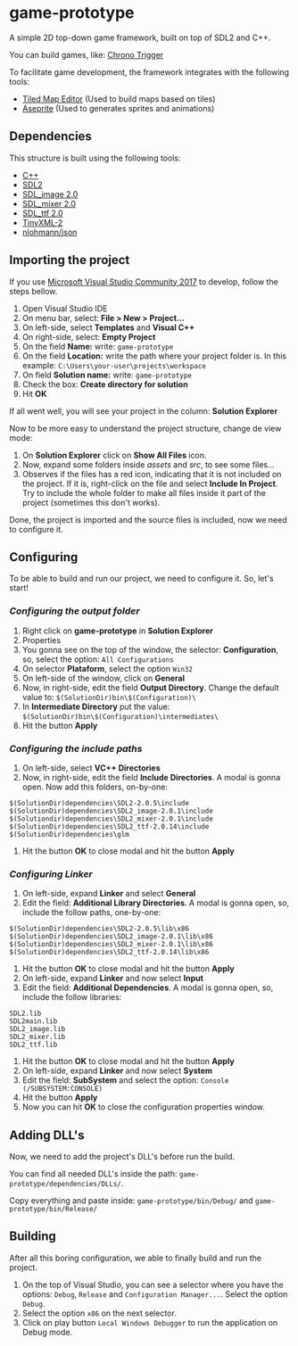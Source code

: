 # game-prototype
A simple 2D top-down game framework, built on top of SDL2 and C++.

You can build games, like: [Chrono Trigger](https://pt.wikipedia.org/wiki/Chrono_Trigger)

To facilitate game development, the framework integrates with the following tools:
* [Tiled Map Editor](http://www.mapeditor.org/) (Used to build maps based on tiles)
* [Aseprite](https://www.aseprite.org/) (Used to generates sprites and animations)

## Dependencies
This structure is built using the following tools:

* [C++](http://www.cplusplus.com/)
* [SDL2](https://www.libsdl.org/)
* [SDL_image 2.0](https://www.libsdl.org/projects/SDL_image/)
* [SDL_mixer 2.0](https://www.libsdl.org/projects/SDL_mixer/)
* [SDL_ttf 2.0](https://www.libsdl.org/projects/SDL_ttf/)
* [TinyXML-2](https://github.com/leethomason/tinyxml2)
* [nlohmann/json](https://github.com/nlohmann/json)

## Importing the project
If you use [Microsoft Visual Studio Community 2017](https://www.visualstudio.com) to develop, follow the steps bellow.

1. Open Visual Studio IDE
1. On menu bar, select: **File > New > Project...**
1. On left-side, select **Templates** and **Visual C++**
1. On right-side, select: **Empty Project**
1. On the field **Name:** write: `game-prototype`
1. On the field **Location:** write the path where your project folder is. In this example: `C:\Users\your-user\projects\workspace`
1. On field **Solution name:** write: `game-prototype`
1. Check the box: **Create directory for solution**
1. Hit **OK**

If all went well, you will see your project in the column: **Solution Explorer**

Now to be more easy to understand the project structure, change de view mode:
1. On **Solution Explorer** click on **Show All Files** icon.
1. Now, expand some folders inside *assets* and *src*, to see some files...
1. Observes if the files has a red icon, indicating that it is not included on the project. If it is, right-click on the file and select **Include In Project**. Try to include the whole folder to make all files inside it part of the project (sometimes this don't works).

Done, the project is imported and the source files is included, now we need to configure it.

## Configuring
To be able to build and run our project, we need to configure it. So, let's start!

### *Configuring the output folder*
1. Right click on **game-prototype** in **Solution Explorer**
1. Properties
1. You gonna see on the top of the window, the selector: **Configuration**, so, select the option: `All Configurations`
1. On selector **Plataform**, select the option `Win32`
1. On left-side of the window, click on **General**
1. Now, in right-side, edit the field **Output Directory**. Change the default value to: `$(SolutionDir)bin\$(Configuration)\`
1. In **Intermediate Directory** put the value: `$(SolutionDir)bin\$(Configuration)\intermediates\`
1. Hit the button **Apply**

### *Configuring the include paths*
1. On left-side, select **VC++ Directories**
1. Now, in right-side, edit the field **Include Directories**. A modal is gonna open. Now add this folders, on-by-one:
```
$(SolutionDir)dependencies\SDL2-2.0.5\include
$(SolutionDir)dependencies\SDL2_image-2.0.1\include
$(Solutiondir)dependencies\SDL2_mixer-2.0.1\include
$(SolutionDir)dependencies\SDL2_ttf-2.0.14\include
$(SolutionDir)dependencies\glm
```
1. Hit the button **OK** to close modal and hit the button **Apply**


### *Configuring Linker*
1. On left-side, expand **Linker** and select **General**
1. Edit the field: **Additional Library Directories**. A modal is gonna open, so, include the follow paths, one-by-one:
```
$(SolutionDir)dependencies\SDL2-2.0.5\lib\x86
$(SolutionDir)dependencies\SDL2_image-2.0.1\lib\x86
$(SolutionDir)dependencies\SDL2_mixer-2.0.1\lib\x86
$(SolutionDir)dependencies\SDL2_ttf-2.0.14\lib\x86
```
1. Hit the button **OK** to close modal and hit the button **Apply**
1. On left-side, expand **Linker** and now select **Input**
1. Edit the field: **Additional Dependencies**. A modal is gonna open, so, include the follow libraries:
```
SDL2.lib
SDL2main.lib
SDL2_image.lib
SDL2_mixer.lib
SDL2_ttf.lib
```
1. Hit the button **OK** to close modal and hit the button **Apply**
1. On left-side, expand **Linker** and now select **System**
1. Edit the field: **SubSystem** and select the option: `Console (/SUBSYSTEM:CONSOLE)`
1. Hit the button **Apply**
1. Now you can hit **OK** to close the configuration properties window.

## Adding DLL's
Now, we need to add the project's DLL's before run the build.

You can find all needed DLL's inside the path: `game-prototype/dependencies/DLLs/`.

Copy everything and paste inside: `game-prototype/bin/Debug/` and `game-prototype/bin/Release/`

## Building
After all this boring configuration, we able to finally build and run the project.

1. On the top of Visual Studio, you can see a selector where you have the options: `Debug`, `Release` and `Configuration Manager...`. Select the option `Debug`.
1. Select the option `x86` on the next selector.
1. Click on play button `Local Windows Debugger` to run the application on Debug mode.
